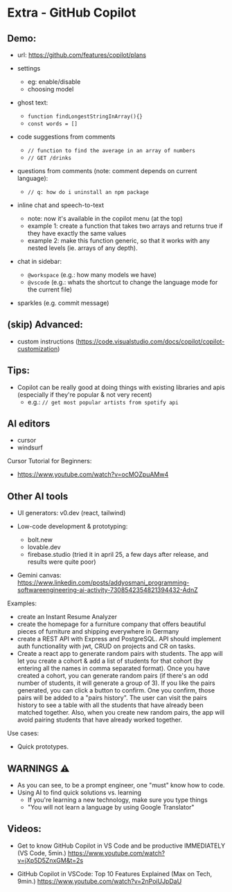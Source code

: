 

# Extra - GitHub Copilot



## Demo:

- url: https://github.com/features/copilot/plans 

- settings
    - eg: enable/disable
    - choosing model

- ghost text:
    - `function findLongestStringInArray(){}`
    - `const words = []`

- code suggestions from comments
    - `// function to find the average in an array of numbers`
    - `// GET /drinks`

- questions from comments (note: comment depends on current language):
    - `// q: how do i uninstall an npm package`

- inline chat and speech-to-text
    - note: now it's available in the copilot menu (at the top)
    - example 1: create a function that takes two arrays and returns true if they have exactly the same values
    - example 2: make this function generic, so that it works with any nested levels (ie. arrays of any depth).

- chat in sidebar:
    - `@workspace` (e.g.: how many models we have)
    - `@vscode` (e.g.: whats the shortcut to change the language mode for the current file)

- sparkles (e.g. commit message)


## (skip) Advanced:
- custom instructions (https://code.visualstudio.com/docs/copilot/copilot-customization)


## Tips:

- Copilot can be really good at doing things with existing libraries and apis (especially if they're popular & not very recent)
    - e.g.: `// get most popular artists from spotify api`



## AI editors

- cursor
- windsurf

Cursor Tutorial for Beginners:
- https://www.youtube.com/watch?v=ocMOZpuAMw4



## Other AI tools

- UI generators: v0.dev (react, tailwind)
- Low-code development & prototyping: 
    - bolt.new
    - lovable.dev
    - firebase.studio (tried it in april 25, a few days after release, and results were quite poor)

- Gemini canvas: https://www.linkedin.com/posts/addyosmani_programming-softwareengineering-ai-activity-7308542354821394432-AdnZ


Examples:
- create an Instant Resume Analyzer
- create the homepage for a furniture company that offers beautiful pieces of furniture and shipping everywhere in Germany
- create a REST API with Express and PostgreSQL. API should implement auth functionality with jwt, CRUD on projects and CR on tasks.
- Create a react app to generate random pairs with students. The app will let you create a cohort & add a list of students for that cohort (by entering all the names in comma separated format). Once you have created a cohort, you can generate random pairs (if there's an odd number of students, it will generate a group of 3). If you like the pairs generated, you can click a button to confirm. One you confirm, those pairs will be added to a "pairs history". The user can visit the pairs history to see a table with all the students that have already been matched together. Also, when you create new random pairs, the app will avoid pairing students that have already worked together.

Use cases:
- Quick prototypes.


## WARNINGS ⚠️ 
- As you can see, to be a prompt engineer, one "must" know how to code.
- Using AI to find quick solutions vs. learning
    - If you're learning a new technology, make sure you type things
    - "You will not learn a language by using Google Translator"



## Videos:

- Get to know GitHub Copilot in VS Code and be productive IMMEDIATELY (VS Code, 5min.)
https://www.youtube.com/watch?v=jXp5D5ZnxGM&t=2s

- GitHub Copilot in VSCode: Top 10 Features Explained (Max on Tech, 9min.)
https://www.youtube.com/watch?v=2nPoiUJpDaU




